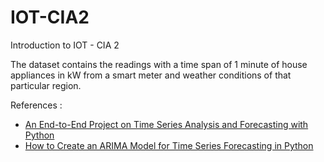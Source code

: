 # IOT-CIA2
Introduction to IOT - CIA 2

The dataset contains the readings with a time span of 1 minute of house appliances in kW from a smart meter and weather conditions of that particular region.

References : 

* [An End-to-End Project on Time Series Analysis and Forecasting with Python](https://towardsdatascience.com/an-end-to-end-project-on-time-series-analysis-and-forecasting-with-python-4835e6bf050b)
* [How to Create an ARIMA Model for Time Series Forecasting in Python](https://machinelearningmastery.com/arima-for-time-series-forecasting-with-python/)
